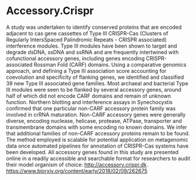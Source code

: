# Accessory.Crispr
A study was undertaken to identify conserved proteins that are encoded adjacent to cas gene
cassettes of Type III CRISPR-Cas (Clusters of Regularly IntersSpaced Palindromic Repeats -
CRISPR associated) interference modules. Type III modules have been shown to target and degrade
dsDNA, ssDNA and ssRNA and are frequently intertwined with cofunctional accessory genes,
including genes encoding CRISPR-associated Rossman Fold (CARF) domains. 
Using a comparative genomics approach, and defining a Type III association score accounting for
coevolution and specificity of flanking genes, we identified and classified 39 new Type III
associated gene families. Most archaeal and bacterial Type III modules were seen to be flanked by
several accessory genes, around half of which did not encode CARF domains and remain of
unknown function. Northern blotting and interference assays in Synechocystis confirmed that one
particular non-CARF accessory protein family was involved in crRNA maturation. Non-CARF
accessory genes were generally diverse, encoding nuclease, helicase, protease, ATPase, transporter
and transmembrane domains with some encoding no known domains. 
We infer that additional families of non-CARF accessory proteins remain to be found. 
The method employed is scalable for potential application on metagenomic data once 
automated pipelines for annotation of CRISPR-Cas systems have been developed. 
All accessory genes found in this study are presented online in a
readily accessible and searchable format for researchers to audit their model organism of choice:
http://accessory.crispr.dk.
https://www.biorxiv.org/content/early/2018/02/09/262675
